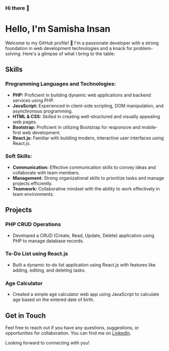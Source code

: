 ### Hi there 👋

<!--
**Samisha-Insan/Samisha-Insan** is a ✨ _special_ ✨ repository because its `README.md` (this file) appears on your GitHub profile.

Here are some ideas to get you started:

- 🔭 I’m currently working on ...
- 🌱 I’m currently learning ...
- 👯 I’m looking to collaborate on ...
- 🤔 I’m looking for help with ...
- 💬 Ask me about ...
- 📫 How to reach me: ...
- 😄 Pronouns: ...
- ⚡ Fun fact: ...
-->
# Hello, I'm Samisha Insan

Welcome to my GitHub profile! 👋 I'm a passionate developer with a strong foundation in web development technologies and a knack for problem-solving. Here's a glimpse of what I bring to the table:

## Skills

### Programming Languages and Technologies:
- **PHP:** Proficient in building dynamic web applications and backend services using PHP.
- **JavaScript:** Experienced in client-side scripting, DOM manipulation, and asynchronous programming.
- **HTML & CSS:** Skilled in creating well-structured and visually appealing web pages.
- **Bootstrap:** Proficient in utilizing Bootstrap for responsive and mobile-first web development.
- **React.js:** Familiar with building modern, interactive user interfaces using React.js.

### Soft Skills:
- **Communication:** Effective communication skills to convey ideas and collaborate with team members.
- **Management:** Strong organizational skills to prioritize tasks and manage projects efficiently.
- **Teamwork:** Collaborative mindset with the ability to work effectively in team environments.

## Projects

### PHP CRUD Operations
- Developed a CRUD (Create, Read, Update, Delete) application using PHP to manage database records.

### To-Do List using React.js
- Built a dynamic to-do list application using React.js with features like adding, editing, and deleting tasks.

### Age Calculator
- Created a simple age calculator web app using JavaScript to calculate age based on the entered date of birth.


## Get in Touch

Feel free to reach out if you have any questions, suggestions, or opportunities for collaboration. You can find me on [LinkedIn](www.linkedin.com/in/samishainsan).

Looking forward to connecting with you!


